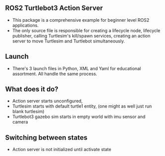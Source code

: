 ## ROS2 Turtlebot3 Action Server
- This package is a comprehensive example for beginner level ROS2 applications.
- The only source file is responsible for creating a lifecycle node, lifecycle publisher, calling Turtlesim's kill/spawn services, creating an action server to move Turtlesim and Turtlebot simultaneously.

## Launch
- There's 3 launch files in Python, XML and Yaml for educational assortment. All handle the same process.

## What does it do?
- Action server starts unconfigured,
- Turtlesim starts with default turtle1 entity, (one might as well just run blank turtlesim)
- Turtlebot3 gazebo sim starts in empty world with imu sensor and camera

## Switching between states
- Action server is not initialized until activate state
